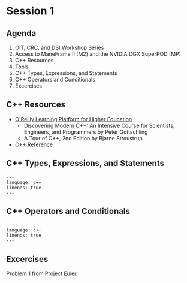 # Session 1

## Agenda

1. OIT, CRC, and DSI Workshop Series
2. Access to ManeFrame II (M2) and the NVIDIA DGX SuperPOD (MP)
3. C++ Resources
4. Tools
5. C++ Types, Expressions, and Statements
6. C++ Operators and Conditionals
7. Excercises

## C++ Resources

* [O'Reilly Learning Platform for Higher Education](https://go.oreilly.com/southern-methodist)
  * Discovering Modern C++: An Intensive Course for Scientists, Engineers, and Programmers by Peter Gottschling
  * A Tour of C++, 2nd Edition by Bjarne Stroustrup
* [C++ Reference](https://en.cppreference.com)

## C++ Types, Expressions, and Statements

```{literalinclude} ../../../examples/cpp/00_types_expressions_statements.cpp
---
language: c++
linenos: true
---
```

## C++ Operators and Conditionals

```{literalinclude} ../../../examples/cpp/01_operators_conditionals.cpp
---
language: c++
linenos: true
---
```

## Excercises

Problem 1 from [Project Euler](https://projecteuler.net).

